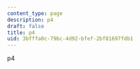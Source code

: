 ```yaml
---
content_type: page
description: p4
draft: false
title: p4
uid: 3bfffa0c-79bc-4d92-bfef-2bf81697fdb1
---
```

p4
